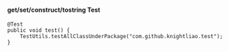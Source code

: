 
#### get/set/construct/tostring Test

    @Test
    public void test() {
        TestUtils.testAllClassUnderPackage("com.github.knightliao.test");
    }